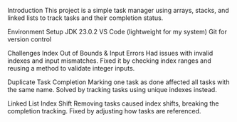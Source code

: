 Introduction
This project is a simple task manager using arrays, stacks, and linked lists to track tasks and their completion status.

Environment Setup
JDK 23.0.2
VS Code (lightweight for my system)
Git for version control

Challenges
Index Out of Bounds & Input Errors
Had issues with invalid indexes and input mismatches. Fixed it by checking index ranges and reusing a method to validate integer inputs.

Duplicate Task Completion
Marking one task as done affected all tasks with the same name. Solved by tracking tasks using unique indexes instead.

Linked List Index Shift
Removing tasks caused index shifts, breaking the completion tracking. Fixed by adjusting how tasks are referenced.
